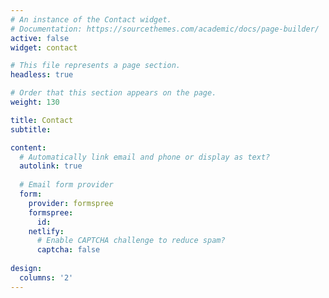 ```yaml
---
# An instance of the Contact widget.
# Documentation: https://sourcethemes.com/academic/docs/page-builder/
active: false
widget: contact

# This file represents a page section.
headless: true

# Order that this section appears on the page.
weight: 130

title: Contact
subtitle:

content:
  # Automatically link email and phone or display as text?
  autolink: true
  
  # Email form provider
  form:
    provider: formspree
    formspree:
      id: 
    netlify: 
      # Enable CAPTCHA challenge to reduce spam?
      captcha: false
  
design:
  columns: '2'
---
```

